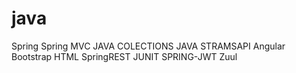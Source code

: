 # java 
Spring
Spring MVC
JAVA COLECTIONS
JAVA STRAMSAPI
Angular
Bootstrap
HTML
SpringREST
JUNIT
SPRING-JWT
Zuul
